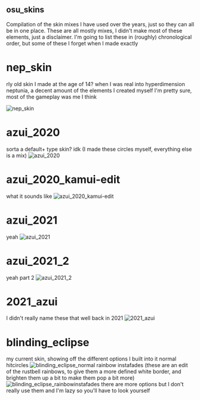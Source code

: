 ## osu_skins
Compilation of the skin mixes I have used over the years, just so they can all be in one place. These are all mostly mixes, I didn't make most of these elements, just a disclaimer. I'm going to list these in (roughly) chronological order, but some of these I forget when I made exactly

# nep_skin
rly old skin I made at the age of 14? when I was real into hyperdimension neptunia, a decent amount of the elements I created myself I'm pretty sure, most of the gameplay was me I think

![nep_skin](https://osu.ppy.sh/ss/17941931/7022)

# azui_2020
sorta a default+ type skin? idk (I made these circles myself, everything else is a mix)
![azui_2020](https://osu.ppy.sh/ss/17941937/f26a)

# azui_2020_kamui-edit
what it sounds like 
![azui_2020_kamui-edit](https://osu.ppy.sh/ss/17941947/889b)


# azui_2021 
yeah
![azui_2021](https://osu.ppy.sh/ss/17941944/8087)

# azui_2021_2
yeah part 2
![azui_2021_2](https://osu.ppy.sh/ss/17941954/1edd)

# 2021_azui
I didn't really name these that well back in 2021 
![2021_azui](https://osu.ppy.sh/ss/17941960/abef)

# blinding_eclipse
my current skin, showing off the different options I built into it 
normal hitcircles
![blinding_eclipse_normal](https://osu.ppy.sh/ss/17941970/c0b6)
rainbow instafades (these are an edit of the rustbell rainbows, to give them a more defined white border, and brighten them up a bit to make them pop a bit more) 
![blinding_eclipse_rainbowinstafades](https://osu.ppy.sh/ss/17941971/1173)
there are more options but I don't really use them and I'm lazy so you'll have to look yourself
